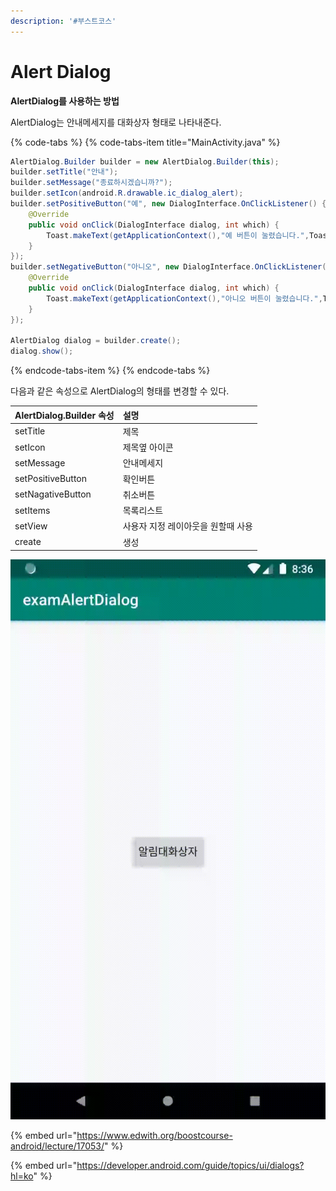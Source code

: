 ```yaml
---
description: '#부스트코스'
---
```


# Alert Dialog

**AlertDialog를 사용하는 방법**

AlertDialog는 안내메세지를 대화상자 형태로 나타내준다. 

{% code-tabs %}
{% code-tabs-item title="MainActivity.java" %}
```java
AlertDialog.Builder builder = new AlertDialog.Builder(this);
builder.setTitle("안내");
builder.setMessage("종료하시겠습니까?");
builder.setIcon(android.R.drawable.ic_dialog_alert);
builder.setPositiveButton("예", new DialogInterface.OnClickListener() {
    @Override
    public void onClick(DialogInterface dialog, int which) {
        Toast.makeText(getApplicationContext(),"예 버튼이 눌렸습니다.",Toast.LENGTH_LONG).show();
    }
});
builder.setNegativeButton("아니오", new DialogInterface.OnClickListener() {
    @Override
    public void onClick(DialogInterface dialog, int which) {
        Toast.makeText(getApplicationContext(),"아니오 버튼이 눌렸습니다.",Toast.LENGTH_LONG).show();
    }
});

AlertDialog dialog = builder.create();
dialog.show();
```
{% endcode-tabs-item %}
{% endcode-tabs %}

다음과 같은 속성으로 AlertDialog의 형태를 변경할 수 있다.

| AlertDialog.Builder 속성 | 설명 |
| :--- | :--- |
| setTitle | 제목 |
| setIcon | 제목옆 아이콘 |
| setMessage | 안내메세지 |
| setPositiveButton | 확인버튼 |
| setNagativeButton | 취소버튼 |
| setItems | 목록리스트  |
| setView | 사용자 지정 레이아웃을 원할때 사용  |
| create | 생성  |

![](../.gitbook/assets/alertdialog.gif)

{% embed url="https://www.edwith.org/boostcourse-android/lecture/17053/" %}

{% embed url="https://developer.android.com/guide/topics/ui/dialogs?hl=ko" %}



